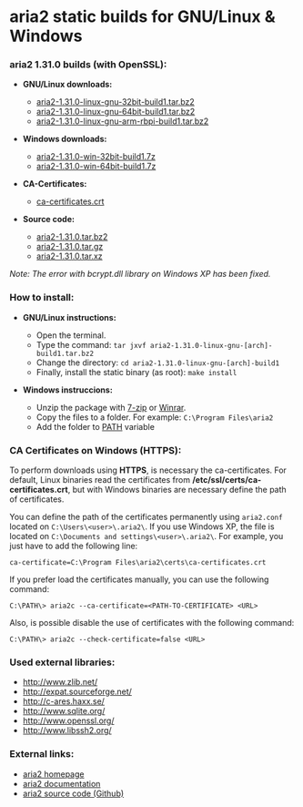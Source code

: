 aria2 static builds for GNU/Linux & Windows
===========================================

### aria2 1.31.0 builds (with OpenSSL):

  * **GNU/Linux downloads:**
    * [aria2-1.31.0-linux-gnu-32bit-build1.tar.bz2](https://github.com/q3aql/aria2-static-builds/releases/download/v1.31.0/aria2-1.31.0-linux-gnu-32bit-build1.tar.bz2)
    * [aria2-1.31.0-linux-gnu-64bit-build1.tar.bz2](https://github.com/q3aql/aria2-static-builds/releases/download/v1.31.0/aria2-1.31.0-linux-gnu-64bit-build1.tar.bz2)
    * [aria2-1.31.0-linux-gnu-arm-rbpi-build1.tar.bz2](https://github.com/q3aql/aria2-static-builds/releases/download/v1.31.0/aria2-1.31.0-linux-gnu-arm-rbpi-build1.tar.bz2)

  * **Windows downloads:**
    * [aria2-1.31.0-win-32bit-build1.7z](https://github.com/q3aql/aria2-static-builds/releases/download/v1.31.0/aria2-1.31.0-win-32bit-build1.7z)
    * [aria2-1.31.0-win-64bit-build1.7z](https://github.com/q3aql/aria2-static-builds/releases/download/v1.31.0/aria2-1.31.0-win-64bit-build1.7z)

  * **CA-Certificates:**
    * [ca-certificates.crt](https://github.com/q3aql/aria2-static-builds/releases/download/v1.31.0/ca-certificates.crt)

  * **Source code:**
    * [aria2-1.31.0.tar.bz2](https://github.com/tatsuhiro-t/aria2/releases/download/release-1.31.0/aria2-1.31.0.tar.bz2)
    * [aria2-1.31.0.tar.gz](https://github.com/tatsuhiro-t/aria2/releases/download/release-1.31.0/aria2-1.31.0.tar.gz)
    * [aria2-1.31.0.tar.xz](https://github.com/tatsuhiro-t/aria2/releases/download/release-1.31.0/aria2-1.31.0.tar.xz)

_Note: The error with bcrypt.dll library on Windows XP has been fixed._

### How to install:

  * **GNU/Linux instructions:**
    * Open the terminal.
    * Type the command: `tar jxvf aria2-1.31.0-linux-gnu-[arch]-build1.tar.bz2`
    * Change the directory: `cd aria2-1.31.0-linux-gnu-[arch]-build1`
    * Finally, install the static binary (as root): `make install`

  * **Windows instruccions:**
    * Unzip the package with [7-zip](http://www.7-zip.org/) or [Winrar](http://www.rarlab.com/).
    * Copy the files to a folder. For example: `C:\Program Files\aria2`
    * Add the folder to [PATH](https://www.google.es/search?q=add+folder+to+PATH+on+Windows) variable

### CA Certificates on Windows (HTTPS):

To perform downloads using **HTTPS**, is necessary the ca-certificates. For default, Linux binaries read the certificates from **/etc/ssl/certs/ca-certificates.crt**, but with Windows binaries are necessary define the path of certificates.

You can define the path of the certificates permanently using `aria2.conf` located on `C:\Users\<user>\.aria2\`. If you use Windows XP, the file is located on `C:\Documents and settings\<user>\.aria2\`. For example, you just have to add the following line:

`ca-certificate=C:\Program Files\aria2\certs\ca-certificates.crt`

If you prefer load the certificates manually, you can use the following command:

`C:\PATH\> aria2c --ca-certificate=<PATH-TO-CERTIFICATE> <URL>`

Also, is possible disable the use of certificates with the following command:

`C:\PATH\> aria2c --check-certificate=false <URL>`

### Used external libraries:

  * http://www.zlib.net/
  * http://expat.sourceforge.net/
  * http://c-ares.haxx.se/
  * http://www.sqlite.org/
  * http://www.openssl.org/
  * http://www.libssh2.org/

### External links:

  * [aria2 homepage](https://aria2.github.io/)
  * [aria2 documentation](https://aria2.github.io/manual/en/html/)
  * [aria2 source code (Github)](https://github.com/aria2/aria2)
